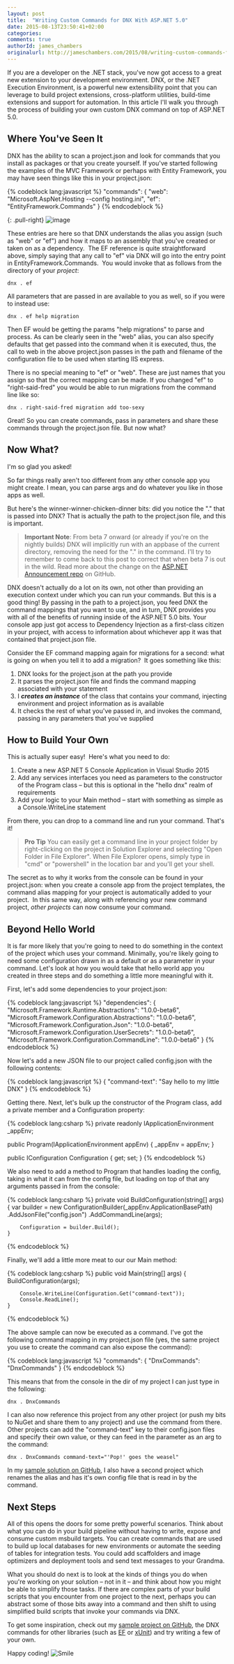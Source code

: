 ```yaml
---
layout: post
title:  "Writing Custom Commands for DNX With ASP.NET 5.0"
date: 2015-08-13T23:50:41+02:00
categories:
comments: true
authorId: james_chambers
originalurl: http://jameschambers.com/2015/08/writing-custom-commands-for-dnx-with-asp-net-5-0/
---
```


If you are a developer on the .NET stack, you've now got access to a great new extension to your development environment. DNX, or the .NET Execution Environment, is a powerful new extensibility point that you can leverage to build project extensions, cross-platform utilities, build-time extensions and support for automation. In this article I'll walk you through the process of building your own custom DNX command on top of ASP.NET 5.0.

<!--more-->

## Where You've Seen It

DNX has the ability to scan a project.json and look for commands that you install as packages or that you create yourself. If you've started following the examples of the MVC Framework or perhaps with Entity Framework, you may have seen things like this in your project.json:

{% codeblock lang:javascript %}
"commands": {
  "web": "Microsoft.AspNet.Hosting --config hosting.ini",
  "ef": "EntityFramework.Commands"
}
{% endcodeblock %}

{: .pull-right}
![image][1]

These entries are here so that DNX understands the alias you assign (such as "web" or "ef") and how it maps to an assembly that you've created or taken on as a dependency.&nbsp; The EF reference is quite straightforward above, simply saying that any call to "ef" via DNX will go into the entry point in EntityFramework.Commands.&nbsp; You would invoke that as follows from the directory of your _project_:

    dnx . ef

All parameters that are passed in are available to you as well, so if you were to instead use:

    dnx . ef help migration

Then EF would be getting the params "help migrations" to parse and process. As can be clearly seen in the "web" alias, you can also specify defaults that get passed into the command when it is executed, thus, the call to web in the above project.json passes in the path and filename of the configuration file to be used when starting IIS express.

There is no special meaning to "ef" or "web". These are just names that you assign so that the correct mapping can be made. If you changed "ef" to "right-said-fred" you would be able to run migrations from the command line like so:

    dnx . right-said-fred migration add too-sexy

Great! So you can create commands, pass in parameters and share these commands through the project.json file. But now what?

## Now What?

I'm so glad you asked!

So far things really aren't too different from any other console app you might create. I mean, you can parse args and do whatever you like in those apps as well.

But here's the winner-winner-chicken-dinner bits: did you notice the "." that is passed into DNX? That is actually the path to the project.json file, and this is important.

> **Important Note**: From beta 7 onward (or already if you're on the nightly builds) DNX will implicitly run with an appbase of the current directory, removing the need for the "." in the command. I'll try to remember to come back to this post to correct that when beta 7 is out in the wild. Read more about the change on the [ASP.NET Announcement repo][2] on GitHub.

DNX doesn't actually do a lot on its own, not other than providing an execution context under which you can run your commands. But this is a good thing! By passing in the path to a project.json, you feed DNX the command mappings that you want to use, and in turn, DNX provides you with all of the benefits of running inside of the ASP.NET 5.0 bits. Your console app just got access to Dependency Injection as a first-class citizen in your project, with access to information about whichever app it was that contained that project.json file.&nbsp;

Consider the EF command mapping again for migrations for a second: what is going on when you tell it to add a migration?&nbsp; It goes something like this:

1. DNX looks for the project.json at the path you provide
2. It parses the project.json file and finds the command mapping associated with your statement
3. I **_creates an instance_** of the class that contains your command, injecting environment and project information as is available
4. It checks the rest of what you've passed in, and invokes the command, passing in any parameters that you've supplied

## How to Build Your Own

This is actually super easy!&nbsp; Here's what you need to do:

1. Create a new ASP.NET 5 Console Application in Visual Studio 2015
2. Add any services interfaces you need as parameters to the constructor of the Program class – but this is optional in the "hello dnx" realm of requirements
3. Add your logic to your Main method – start with something as simple as a Console.WriteLine statement

From there, you can drop to a command line and run your command. That's it!

> **Pro Tip** You can easily get a command line in your project folder by right-clicking on the project in Solution Explorer and selecting "Open Folder in File Explorer". When File Explorer opens, simply type in "cmd" or "powershell" in the location bar and you'll get your shell.

The secret as to why it works from the console can be found in your project.json: when you create a console app from the project templates, the command alias mapping for your project is automatically added to your project.&nbsp; In this same way, along with referencing your new command project, _other projects_ can now consume your command.

## Beyond Hello World

It is far more likely that you're going to need to do something in the context of the project which uses your command. Minimally, you're likely going to need some configuration drawn in as a default or as a parameter in your command. Let's look at how you would take that hello world app you created in three steps and do something a little more meaningful with it.

First, let's add some dependencies to your project.json:

{% codeblock lang:javascript %}
"dependencies": {
    "Microsoft.Framework.Runtime.Abstractions": "1.0.0-beta6",
    "Microsoft.Framework.Configuration.Abstractions": "1.0.0-beta6",
    "Microsoft.Framework.Configuration.Json": "1.0.0-beta6",
    "Microsoft.Framework.Configuration.UserSecrets": "1.0.0-beta6",
    "Microsoft.Framework.Configuration.CommandLine": "1.0.0-beta6"
}
{% endcodeblock %}

Now let's add a new JSON file to our project called config.json with the following contents:

{% codeblock lang:javascript %}
{
  "command-text": "Say hello to my little DNX"
}
{% endcodeblock %}

Getting there. Next, let's bulk up the constructor of the Program class, add a private member and a Configuration property:

{% codeblock lang:csharp %}
private readonly IApplicationEnvironment _appEnv;

public Program(IApplicationEnvironment appEnv)
{
    _appEnv = appEnv;
}

public IConfiguration Configuration { get; set; }
{% endcodeblock %}

We also need to add a method to Program that handles loading the config, taking in what it can from the config file, but loading on top of that any arguments passed in from the console:

{% codeblock lang:csharp %}
    private void BuildConfiguration(string[] args)
    {
        var builder = new ConfigurationBuilder(_appEnv.ApplicationBasePath)
            .AddJsonFile("config.json")
            .AddCommandLine(args);

        Configuration = builder.Build();
    }
{% endcodeblock %}

Finally, we'll add a little more meat to our our Main method:

{% codeblock lang:csharp %}
    public void Main(string[] args)
    {
        BuildConfiguration(args);

        Console.WriteLine(Configuration.Get("command-text"));
        Console.ReadLine();
    }
{% endcodeblock %}

The above sample can now be executed as a command. I've got the following command mapping in my project.json file (yes, the same project you use to create the command can also expose the command):

{% codeblock lang:javascript %}
"commands": {
    "DnxCommands": "DnxCommands"
}
{% endcodeblock %}

This means that from the console in the dir of my project I can just type in the following:

    dnx . DnxCommands

I can also now reference this project from any other project (or push my bits to NuGet and share them to any project) and use the command from there. Other projects can add the "command-text" key to their config.json files and specify their own value, or they can feed in the parameter as an arg to the command:

    dnx . DnxCommands command-text="'Pop!' goes the weasel"

In my [sample solution on GitHub][3], I also have a second project which renames the alias and has it's own config file that is read in by the command.

## Next Steps

All of this opens the doors for some pretty powerful scenarios. Think about what you can do in your build pipeline without having to write, expose and consume custom msbuild targets. You can create commands that are used to build up local databases for new environments or automate the seeding of tables for integration tests. You could add scaffolders and image optimizers and deployment tools and send text messages to your Grandma.

What you should do next is to look at the kinds of things you do when you're working on your solution – not in it – and think about how you might be able to simplify those tasks. If there are complex parts of your build scripts that you encounter from one project to the next, perhaps you can abstract some of those bits away into a command and then shift to using simplified build scripts that invoke your commands via DNX.

To get some inspiration, check out my [sample project on GitHub][3], the DNX commands for other libraries (such as [EF][4] or [xUnit][5]) and try writing a few of your own.

Happy coding! ![Smile][6]

[1]: http://jameschambers.com/wp-content/uploads/2015/08/image_thumb2.png "image"
[2]: https://github.com/aspnet/Announcements/issues/52
[3]: https://github.com/MisterJames/DnxCommands/
[4]: https://github.com/aspnet/EntityFramework/tree/dev/src/EntityFramework.Commands
[5]: https://github.com/xunit/dnx.xunit/
[6]: http://jameschambers.com/wp-content/uploads/2015/08/wlEmoticon-smile1.png
  